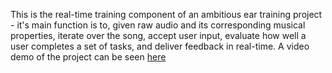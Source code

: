This is the real-time training component of an ambitious ear training project - it's main function is to, given raw audio and its corresponding musical properties, iterate over the song, accept user input, evaluate how well a user completes a set of tasks, and deliver feedback in real-time. A video demo of the project can be seen [here](https://www.youtube.com/watch?v=GW2PdRcoAPk)
